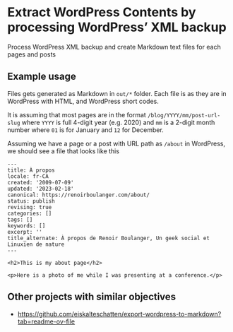 # Extract WordPress Contents by processing WordPress’ XML backup

Process WordPress XML backup and create Markdown text files for each pages and
posts

## Example usage

Files gets generated as Markdown in `out/*` folder. Each file is as they are in
WordPress with HTML, and WordPress short codes.

It is assuming that most pages are in the format `/blog/YYYY/mm/post-url-slug`
where `YYYY` is full 4-digit year (e.g. 2020) and `mm` is a 2-digit month number
where `01` is for January and `12` for December.

Assuming we have a page or a post with URL path as `/about` in WordPress, we
should see a file that looks like this

```markdown[out/about.md]
---
title: À propos
locale: fr-CA
created: '2009-07-09'
updated: '2023-02-18'
canonical: https://renoirboulanger.com/about/
status: publish
revising: true
categories: []
tags: []
keywords: []
excerpt: ''
title_alternate: À propos de Renoir Boulanger, Un geek social et Linuxien de nature
---

<h2>This is my about page</h2>

<p>Here is a photo of me while I was presenting at a conference.</p>
```

## Other projects with similar objectives

- https://github.com/eiskalteschatten/export-wordpress-to-markdown?tab=readme-ov-file
